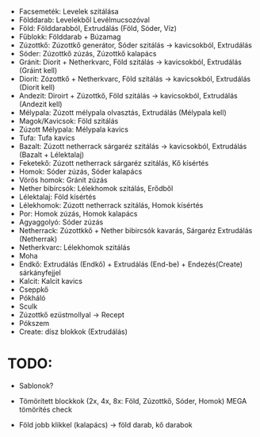 + Facsemeték: Levelek szitálása
+ Földdarab: Levelekből Levélmucsozóval
+ Föld: Földdarabból, Extrudálás (Föld, Sóder, Víz)
+ Fűblokk: Földdarab + Búzamag
+ Zúzottkő: Zúzottkő generátor, Sóder szitálás -> kavicsokból,  Extrudálás
+ Sóder: Zúzottkő zúzás, Zúzottkő kalapács
+ Gránit: Diorit + Netherkvarc, Föld szitálás -> kavicsokból, Extrudálás (Gráint kell)
+ Diorit: Zózottkő + Netherkvarc, Föld szitálás -> kavicsokból, Extrudálás (Diorit kell)
+ Andezit: Diroirt + Zúzottkő, Föld szitálás -> kavicsokból, Extrudálás (Andezit kell)
+ Mélypala: Zúzott mélypala olvasztás, Extrudálás (Mélypala kell)
+ Magok/Kavicsok: Föld szitálás
+ Zúzott Mélypala: Mélypala kavics 
+ Tufa: Tufa kavics
+ Bazalt: Zúzott netherrack sárgaréz szitálás -> kavicsokból, Extrudálás (Bazalt + Lélektalaj)
+ Feketekő: Zúzott netherrack sárgaréz szitálás, Kő kísértés
+ Homok: Sóder zúzás, Sóder kalapács
+ Vörös homok: Gránit zúzás
+ Nether bibírcsók: Lélekhomok szitálás, Erődből
+ Lélektalaj: Föld kísértés
+ Lélekhomok: Zúzott netherrack szitálás, Homok kísértés
+ Por: Homok zúzás, Homok kalapács
+ Agyaggolyó: Sóder zúzás
+ Netherrack: Zúzottkkő + Nether bibircsók kavarás, Sárgaréz Extrudálás (Netherrak)
+ Netherkvarc: Lélekhomok szitálás
+ Moha
+ Endkő: Extrudálás (Endkő) + Extrudálás (End-be) + Endezés(Create) sárkányfejjel
+ Kalcit: Kalcit kavics
+ Cseppkő
+ Pókháló
+ Sculk
+ Zúzottkő ezüstmollyal -> Recept
+ Pókszem
+ Create: dísz blokkok (Extrudálás)

# TODO:
* Sablonok?

* Tömörített blockkok (2x, 4x, 8x: Föld, Zúzottkő, Sóder, Homok) MEGA tömörítés check
- Föld jobb klikkel (kalapács) -> föld darab, kő darabok

